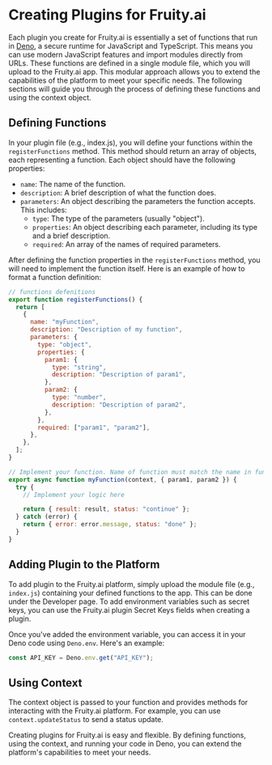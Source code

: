 # Creating Plugins for Fruity.ai

Each plugin you create for Fruity.ai is essentially a set of functions that run in [Deno](https://deno.land/), a secure runtime for JavaScript and TypeScript. This means you can use modern JavaScript features and import modules directly from URLs.
These functions are defined in a single module file, which you will upload to the Fruity.ai app. This modular approach allows you to extend the capabilities of the platform to meet your specific needs. The following sections will guide you through the process of defining these functions and using the context object.

## Defining Functions

In your plugin file (e.g., index.js), you will define your functions within the `registerFunctions` method. This method should return an array of objects, each representing a function. Each object should have the following properties:

- `name`: The name of the function.
- `description`: A brief description of what the function does.
- `parameters`: An object describing the parameters the function accepts. This includes:
  - `type`: The type of the parameters (usually "object").
  - `properties`: An object describing each parameter, including its type and a brief description.
  - `required`: An array of the names of required parameters.

After defining the function properties in the `registerFunctions` method, you will need to implement the function itself. Here is an example of how to format a function definition:

```javascript
// functions defenitions
export function registerFunctions() {
  return [
    {
      name: "myFunction",
      description: "Description of my function",
      parameters: {
        type: "object",
        properties: {
          param1: {
            type: "string",
            description: "Description of param1",
          },
          param2: {
            type: "number",
            description: "Description of param2",
          },
        },
        required: ["param1", "param2"],
      },
    },
  ];
}

// Implement your function. Name of function must match the name in function defenition above
export async function myFunction(context, { param1, param2 }) {
  try {
    // Implement your logic here

    return { result: result, status: "continue" };
  } catch (error) {
    return { error: error.message, status: "done" };
  }
}
```

## Adding Plugin to the Platform

To add plugin to the Fruity.ai platform, simply upload the module file (e.g., `index.js`) containing your defined functions to the app. This can be done under the Developer page.
To add environment variables such as secret keys, you can use the Fruity.ai plugin Secret Keys fields when creating a plugin.

Once you've added the environment variable, you can access it in your Deno code using `Deno.env`. Here's an example:

```javascript
const API_KEY = Deno.env.get("API_KEY");
```

## Using Context

The context object is passed to your function and provides methods for interacting with the Fruity.ai platform. For example, you can use `context.updateStatus` to send a status update.

Creating plugins for Fruity.ai is easy and flexible. By defining functions, using the context, and running your code in Deno, you can extend the platform's capabilities to meet your needs.

